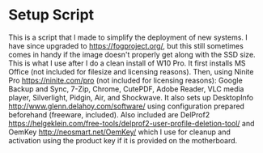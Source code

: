 # Setup Script
This is a script that I made to simplify the deployment of new systems. I have since upgraded to https://fogproject.org/, but this still sometimes comes in handy if
the image doesn't properly get along with the SSD size. This is what I use after I do a clean install of W10 Pro. It first installs MS Office (not included for filesize and
licensing reasons). Then, using Ninite Pro https://ninite.com/pro (not included for licensing reasons): Google Backup and Sync, 7-Zip, Chrome, CutePDF, Adobe
Reader, VLC media player, Silverlight, Pidgin, Air, and Shockwave. It also sets up DesktopInfo http://www.glenn.delahoy.com/software/ using configuration prepared
beforehand (freeware, included). Also included are DelProf2 https://helgeklein.com/free-tools/delprof2-user-profile-deletion-tool/ and OemKey http://neosmart.net/OemKey/
which I use for cleanup and activation using the product key if it is provided on the motherboard.